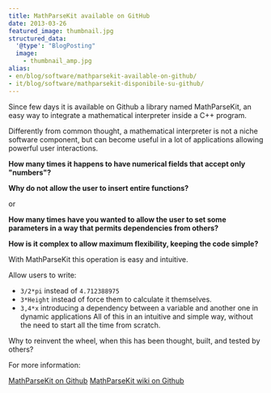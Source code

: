 ```yaml
---
title: MathParseKit available on GitHub
date: 2013-03-26
featured_image: thumbnail.jpg
structured_data:
  '@type': "BlogPosting"
  image:
    - thumbnail_amp.jpg
alias:
- en/blog/software/mathparsekit-available-on-github/
- it/blog/software/mathparsekit-disponibile-su-github/
---
```

Since few days it is available on Github a library named MathParseKit, an easy way to integrate a mathematical interpreter inside a C++ program.

Differently from common thought, a mathematical interpreter is not a niche software component, but can become useful in a lot of applications allowing powerful user interactions.

__How many times it happens to have numerical fields that accept only "numbers"?__

__Why do not allow the user to insert entire functions?__

or

__How many times have you wanted to allow the user to set some parameters in a way that permits dependencies from others?__

__How is it complex to allow maximum flexibility, keeping the code simple?__

With MathParseKit this operation is easy and intuitive.

Allow users to write:
- `3/2*pi` instead of `4.712388975`
- `3*Height` instead of force them to calculate it themselves.
- `3,4*x` introducing a dependency between a variable and another one in dynamic applications
All of this in an intuitive and simple way, without the need to start all the time from scratch.

Why to reinvent the wheel, when this has been thought, built, and tested by others?

For more information:

[MathParseKit on Github][mpk-github-url]
[MathParseKit wiki on Github][mpk-github-wiki-url]

[mpk-github-url]: http://github.com/B3rn475/MathParseKit
[mpk-github-wiki-url]: http://github.com/B3rn475/MathParseKit/wiki
